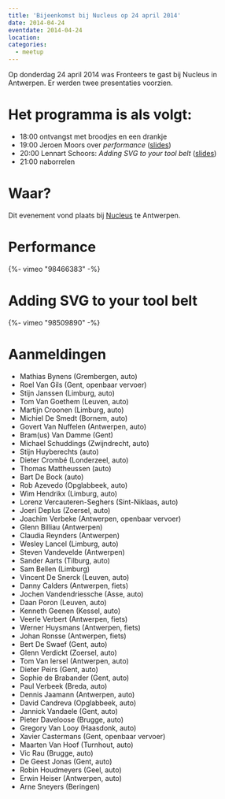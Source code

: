 ```yaml
---
title: 'Bijeenkomst bij Nucleus op 24 april 2014'
date: 2014-04-24
eventdate: 2014-04-24
location:
categories:
  - meetup
---
```


Op donderdag 24 april 2014 was Fronteers te gast bij Nucleus in Antwerpen. Er werden twee presentaties voorzien.

# Het programma is als volgt:

- 18:00 ontvangst met broodjes en een drankje
- 19:00 Jeroen Moors over _performance_ ([slides](http://slides.com/jeroenmoors/help-your-browser-to-perform-at-its-best))
- 20:00 Lennart Schoors: _Adding SVG to your tool belt_ ([slides](http://lensco.be/talks/svg/#/))
- 21:00 naborrelen

# Waar?

Dit evenement vond plaats bij [Nucleus](https://www.nucleus.be/) te Antwerpen.

# Performance

{%- vimeo "98466383" -%}

# Adding SVG to your tool belt

{%- vimeo "98509890" -%}

# Aanmeldingen

- Mathias Bynens (Grembergen, auto)
- Roel Van Gils (Gent, openbaar vervoer)
- Stijn Janssen (Limburg, auto)
- Tom Van Goethem (Leuven, auto)
- Martijn Croonen (Limburg, auto)
- Michiel De Smedt (Bornem, auto)
- Govert Van Nuffelen (Antwerpen, auto)
- Bram(us) Van Damme (Gent)
- Michael Schuddings (Zwijndrecht, auto)
- Stijn Huyberechts (auto)
- Dieter Crombé (Londerzeel, auto)
- Thomas Mattheussen (auto)
- Bart De Bock (auto)
- Rob Azevedo (Opglabbeek, auto)
- Wim Hendrikx (Limburg, auto)
- Lorenz Vercauteren-Seghers (Sint-Niklaas, auto)
- Joeri Deplus (Zoersel, auto)
- Joachim Verbeke (Antwerpen, openbaar vervoer)
- Glenn Billiau (Antwerpen)
- Claudia Reynders (Antwerpen)
- Wesley Lancel (Limburg, auto)
- Steven Vandevelde (Antwerpen)
- Sander Aarts (Tilburg, auto)
- Sam Bellen (Limburg)
- Vincent De Snerck (Leuven, auto)
- Danny Calders (Antwerpen, fiets)
- Jochen Vandendriessche (Asse, auto)
- Daan Poron (Leuven, auto)
- Kenneth Geenen (Kessel, auto)
- Veerle Verbert (Antwerpen, fiets)
- Werner Huysmans (Antwerpen, fiets)
- Johan Ronsse (Antwerpen, fiets)
- Bert De Swaef (Gent, auto)
- Glenn Verdickt (Zoersel, auto)
- Tom Van Iersel (Antwerpen, auto)
- Dieter Peirs (Gent, auto)
- Sophie de Brabander (Gent, auto)
- Paul Verbeek (Breda, auto)
- Dennis Jaamann (Antwerpen, auto)
- David Candreva (Opglabbeek, auto)
- Jannick Vandaele (Gent, auto)
- Pieter Daveloose (Brugge, auto)
- Gregory Van Looy (Haasdonk, auto)
- Xavier Castermans (Gent, openbaar vervoer)
- Maarten Van Hoof (Turnhout, auto)
- Vic Rau (Brugge, auto)
- De Geest Jonas (Gent, auto)
- Robin Houdmeyers (Geel, auto)
- Erwin Heiser (Antwerpen, auto)
- Arne Sneyers (Beringen)
